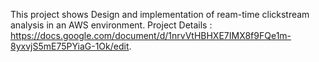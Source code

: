 This project shows Design and implementation of ream-time clickstream analysis in an AWS environment.
Project Details : https://docs.google.com/document/d/1nrvVtHBHXE7IMX8f9FQe1m-8yxvjS5mE75PYiaG-1Ok/edit.
